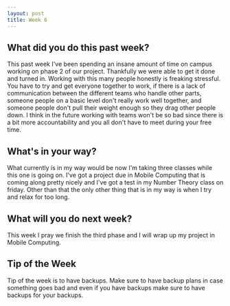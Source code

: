 ```yaml
---
layout: post
title: Week 6
---
```



<h2>What did you do this past week?</h2>

This past week I've been spending an insane amount of time on campus working on phase 2 of our project. Thankfully we were able to get it done and turned in. Working with this many people honestly is freaking stressful. You have to try and get everyone together to work, if there is a lack of communication between the different teams who handle other parts, someone people on a basic level don't really work well together, and someone people don't pull their weight enough so they drag other people down. I think in the future working with teams won't be so bad since there is a bit more accountability and you all don't have to meet during your free time.

<h2>What's in your way?</h2>

What currently is in my way would be now I'm taking three classes while this one is going on. I've got a project due in Mobile Computing that is coming along pretty nicely and I've got a test in my Number Theory class on friday. Other than that the only other thing that is in my way is when I try and relax for too long.

<h2>What will you do next week?</h2>

This week I pray we finish the third phase and I will wrap up my project in Mobile Computing.

<h2>Tip of the Week</h2>

Tip of the week is to have backups. Make sure to have backup plans in case something goes bad and even if you have backups make sure to have backups for your backups.